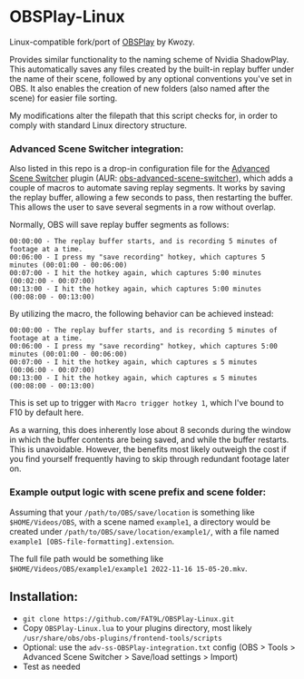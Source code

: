 # OBSPlay-Linux
Linux-compatible fork/port of [OBSPlay](https://obsproject.com/forum/resources/obsplay-nvidia-shadowplay-alternative.1326/) by Kwozy.


Provides similar functionality to the naming scheme of Nvidia ShadowPlay. This automatically saves any files created by the built-in replay buffer under the name of their scene, followed by any optional conventions you've set in OBS. It also enables the creation of new folders (also named after the scene) for easier file sorting.

My modifications alter the filepath that this script checks for, in order to comply with standard Linux directory structure.

### **Advanced Scene Switcher integration:**

Also listed in this repo is a drop-in configuration file for the [Advanced Scene Switcher](https://obsproject.com/forum/resources/advanced-scene-switcher.395/) plugin (AUR: [obs-advanced-scene-switcher](https://aur.archlinux.org/packages/obs-advanced-scene-switcher)), which adds a couple of macros to automate saving replay segments. It works by saving the replay buffer, allowing a few seconds to pass, then restarting the buffer. This allows the user to save several segments in a row without overlap. 

Normally, OBS will save replay buffer segments as follows:

    00:00:00 - The replay buffer starts, and is recording 5 minutes of footage at a time.
    00:06:00 - I press my "save recording" hotkey, which captures 5 minutes (00:01:00 - 00:06:00)
    00:07:00 - I hit the hotkey again, which captures 5:00 minutes (00:02:00 - 00:07:00)
    00:13:00 - I hit the hotkey again, which captures 5:00 minutes (00:08:00 - 00:13:00)

By utilizing the macro, the following behavior can be achieved instead:

    00:00:00 - The replay buffer starts, and is recording 5 minutes of footage at a time.
    00:06:00 - I press my "save recording" hotkey, which captures 5:00 minutes (00:01:00 - 00:06:00)
    00:07:00 - I hit the hotkey again, which captures ≤ 5 minutes (00:06:00 - 00:07:00)
    00:13:00 - I hit the hotkey again, which captures ≤ 5 minutes (00:08:00 - 00:13:00)

This is set up to trigger with `Macro trigger hotkey 1`, which I've bound to F10 by default here.

As a warning, this does inherently lose about 8 seconds during the window in which the buffer contents are being saved, and while the buffer restarts. This is unavoidable. However, the benefits most likely outweigh the cost if you find yourself frequently having to skip through redundant footage later on.


### **Example output logic with scene prefix and scene folder:**

Assuming that your `/path/to/OBS/save/location` is something like `$HOME/Videos/OBS`, with a scene named `example1`, a directory would be created under `/path/to/OBS/save/location/example1/`, with a file named `example1 [OBS-file-formatting].extension`.

The full file path would be something like `$HOME/Videos/OBS/example1/example1 2022-11-16 15-05-20.mkv`.


## **Installation:**

- `git clone https://github.com/FAT9L/OBSPlay-Linux.git`
- Copy `OBSPlay-Linux.lua` to your plugins directory, most likely `/usr/share/obs/obs-plugins/frontend-tools/scripts`
- Optional: use the `adv-ss-OBSPlay-integration.txt` config (OBS > Tools > Advanced Scene Switcher > Save/load settings > Import)
- Test as needed
